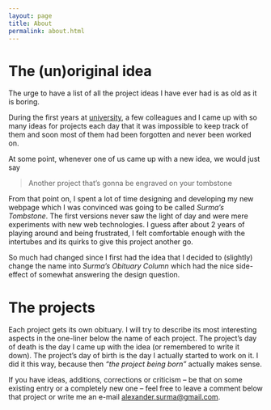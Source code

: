 ```yaml
---
layout: page
title: About
permalink: about.html
---
```

The (un)original idea
=================

The urge to have a list of all the project ideas I have ever had is as old as it is boring.

During the first years at [university](http://www.fu-berlin.de "The university I study CS at"),
a few colleagues and I came up with so many ideas for projects each day that it was impossible
to keep track of them and soon most of them had been forgotten and never been worked on.

At some point, whenever one of us came up with a new idea, we would just say

> Another project that’s gonna be engraved on your tombstone

From that point on, I spent a lot of time designing and developing my new webpage which I was convinced
was going to be called *Surma’s Tombstone*. The first versions never saw the light of day and were
mere experiments with new web technologies. I guess after about 2 years of playing around and being frustrated,
I felt comfortable enough with the intertubes and its quirks to give this project another go.

So much had changed since I first had the idea that I decided to (slightly) change the name into
*Surma’s Obituary Column* which had the nice side-effect of somewhat answering the design question.

The projects
============

Each project gets its own obituary. I will try to describe its most interesting aspects in the
one-liner below the name of each project.
The project’s day of death is the day I came up with the idea (or remembered to write it down).
The project’s day of birth is the day I actually started to work on it.
I did it this way, because then *“the project being born”* actually makes sense.

If you have ideas, additions, corrections or criticism – be that on some existing entry or a completely
new one – feel free to leave a comment below that project or write me an e-mail [alexander.surma@gmail.com](mailto:alexander.surma@gmail.com "My e-mail address").
